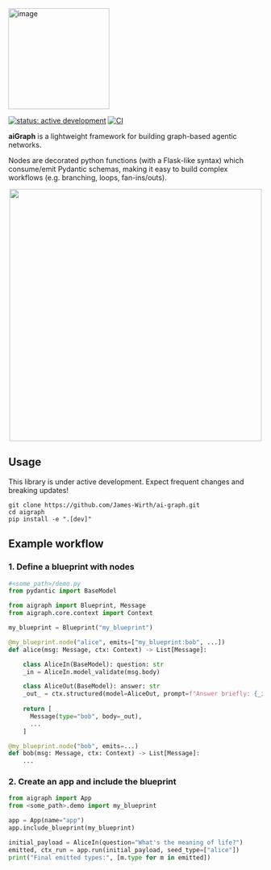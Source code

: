 <img width="200" alt="image" src="https://github.com/user-attachments/assets/43b3992e-ee0f-4c98-ada9-b2a3d287a969" />

[![status: active development](https://img.shields.io/badge/status-active--development-orange)]()
[![CI](https://github.com/James-Wirth/ai-graph/actions/workflows/ci.yml/badge.svg)](https://github.com/James-Wirth/ai-graph/actions/workflows/ci.yml)


**aiGraph** is a lightweight framework for building graph-based agentic networks.

Nodes are decorated python functions (with a Flask-like syntax) which consume/emit Pydantic schemas, making it easy to build complex workflows (e.g. branching, loops, fan-ins/outs). 

<p align="center">
  <img src="https://github.com/user-attachments/assets/8dae2ebd-8742-44ec-858a-553067c6a6b8" width="500" />
</p>

## Usage

This library is under active development. 
Expect frequent changes and breaking updates!

```
git clone https://github.com/James-Wirth/ai-graph.git
cd aigraph
pip install -e ".[dev]"  
```

## Example workflow

### 1. Define a blueprint with nodes

```python
#<some_path>/demo.py
from pydantic import BaseModel

from aigraph import Blueprint, Message
from aigraph.core.context import Context

my_blueprint = Blueprint("my_blueprint")

@my_blueprint.node("alice", emits=["my_blueprint:bob", ...])
def alice(msg: Message, ctx: Context) -> List[Message]:

    class AliceIn(BaseModel): question: str
    _in = AliceIn.model_validate(msg.body)

    class AliceOut(BaseModel): answer: str
    _out_ = ctx.structured(model=AliceOut, prompt=f"Answer briefly: {_in.question}")
    
    return [
      Message(type="bob", body=_out),
      ...
    ]

@my_blueprint.node("bob", emits=...)
def bob(msg: Message, ctx: Context) -> List[Message]:
    ...
```

### 2. Create an app and include the blueprint


```python
from aigraph import App
from <some_path>.demo import my_blueprint

app = App(name="app")
app.include_blueprint(my_blueprint)

initial_payload = AliceIn(question="What's the meaning of life?")
emitted, ctx_run = app.run(initial_payload, seed_type=["alice"])
print("Final emitted types:", [m.type for m in emitted])
```
